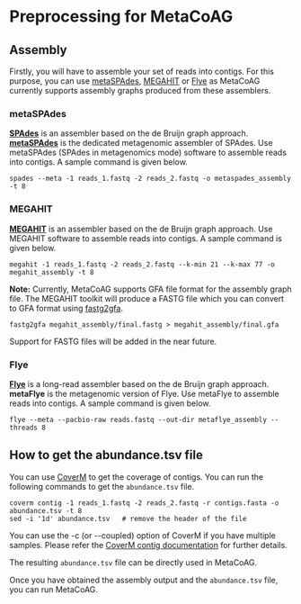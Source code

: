 # Preprocessing for MetaCoAG

## Assembly

Firstly, you will have to assemble your set of reads into contigs. For this purpose, you can use [metaSPAdes](https://github.com/ablab/spades), [MEGAHIT](https://github.com/voutcn/megahit) or [Flye](https://github.com/mikolmogorov/Flye) as MetaCoAG currently supports assembly graphs produced from these assemblers.

### metaSPAdes
[**SPAdes**](https://github.com/ablab/spades) is an assembler based on the de Bruijn graph approach. [**metaSPAdes**](https://genome.cshlp.org/content/27/5/824) is the dedicated metagenomic assembler of SPAdes. Use metaSPAdes (SPAdes in metagenomics mode) software to assemble reads into contigs. A sample command is given below.

```shell
spades --meta -1 reads_1.fastq -2 reads_2.fastq -o metaspades_assembly -t 8
```

### MEGAHIT
[**MEGAHIT**](https://github.com/voutcn/megahit) is an assembler based on the de Bruijn graph approach. Use MEGAHIT software to assemble reads into contigs. A sample command is given below.

```shell
megahit -1 reads_1.fastq -2 reads_2.fastq --k-min 21 --k-max 77 -o megahit_assembly -t 8
```
**Note:** Currently, MetaCoAG supports GFA file format for the assembly graph file. The MEGAHIT toolkit will produce a FASTG file which you can convert to GFA format using [fastg2gfa](https://github.com/lh3/gfa1/blob/master/misc/fastg2gfa.c).

```shell
fastg2gfa megahit_assembly/final.fastg > megahit_assembly/final.gfa
```
Support for FASTG files will be added in the near future.

### Flye
[**Flye**](https://github.com/fenderglass/Flye) is a long-read assembler based on the de Bruijn graph approach. **metaFlye** is the metagenomic version of Flye. Use metaFlye to assemble reads into contigs. A sample command is given below.

```shell
flye --meta --pacbio-raw reads.fastq --out-dir metaflye_assembly --threads 8
```

## How to get the abundance.tsv file

You can use [CoverM](https://github.com/wwood/CoverM) to get the coverage of contigs. You can run the following commands to get the `abundance.tsv` file.

```shell
coverm contig -1 reads_1.fastq -2 reads_2.fastq -r contigs.fasta -o abundance.tsv -t 8
sed -i '1d' abundance.tsv	# remove the header of the file
```

You can use the -c (or --coupled) option of CoverM if you have multiple samples. Please refer the [CoverM contig documentation](https://wwood.github.io/CoverM/coverm-contig.html) for further details.

The resulting `abundance.tsv` file can be directly used in MetaCoAG.

Once you have obtained the assembly output and the `abundance.tsv` file, you can run MetaCoAG.